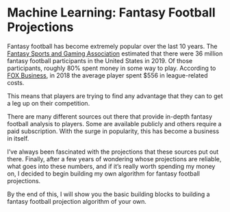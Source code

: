 # Machine Learning: Fantasy Football Projections

Fantasy football has become extremely popular over the last 10 years. The [Fantasy Sports and Gaming Association](https://thefsga.org/industry-demographics/) estimated that there were 36 million fantasy football participants in the United States in 2019. Of those participants, roughly 80% spent money in some way to play. According to [FOX Business](https://www.foxbusiness.com/economy/fantasy-football-the-billion-industry), in 2018 the average player spent $556 in league-related costs.

This means that players are trying to find any advantage that they can to get a leg up on their competition.

There are many different sources out there that provide in-depth fantasy football analysis to players. Some are available publicly and others require a paid subscription. With the surge in popularity, this has become a business in itself.

I’ve always been fascinated with the projections that these sources put out there. Finally, after a few years of wondering whose projections are reliable, what goes into these numbers, and if it’s really worth spending my money on, I decided to begin building my own algorithm for fantasy football projections.

By the end of this, I will show you the basic building blocks to building a fantasy football projection algorithm of your own.
